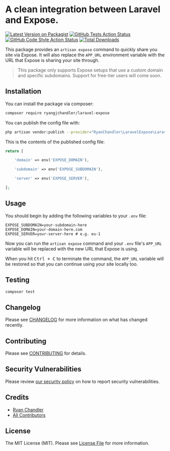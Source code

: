 # A clean integration between Laravel and Expose.

[![Latest Version on Packagist](https://img.shields.io/packagist/v/ryangjchandler/laravel-expose.svg?style=flat-square)](https://packagist.org/packages/ryangjchandler/laravel-expose)
[![GitHub Tests Action Status](https://img.shields.io/github/workflow/status/ryangjchandler/laravel-expose/run-tests?label=tests)](https://github.com/ryangjchandler/laravel-expose/actions?query=workflow%3Arun-tests+branch%3Amain)
[![GitHub Code Style Action Status](https://img.shields.io/github/workflow/status/ryangjchandler/laravel-expose/Check%20&%20fix%20styling?label=code%20style)](https://github.com/ryangjchandler/laravel-expose/actions?query=workflow%3A"Check+%26+fix+styling"+branch%3Amain)
[![Total Downloads](https://img.shields.io/packagist/dt/ryangjchandler/laravel-expose.svg?style=flat-square)](https://packagist.org/packages/ryangjchandler/laravel-expose)

This package provides an `artisan expose` command to quickly share you site via Expose. It will also replace the `APP_URL` environment variable with the URL that Expose is sharing your site through.

> This package only supports Expose setups that use a custom domain and specific subdomains. Support for free-tier users will come soon.

## Installation

You can install the package via composer:

```bash
composer require ryangjchandler/laravel-expose
```

You can publish the config file with:
```bash
php artisan vendor:publish --provider="RyanChandler\LaravelExpose\LaravelExposeServiceProvider" --tag="expose-config"
```

This is the contents of the published config file:

```php
return [

    'domain' => env('EXPOSE_DOMAIN'),

    'subdomain' => env('EXPOSE_SUBDOMAIN'),

    'server' => env('EXPOSE_SERVER'),

];
```

## Usage

You should begin by adding the following variables to your `.env` file:

```dotenv
EXPOSE_SUBDOMAIN=your-subdomain-here
EXPOSE_DOMAIN=your-domain-here.com
EXPOSE_SERVER=your-server-here # e.g. eu-1
```

Now you can run the `artisan expose` command and your `.env` file's `APP_URL` variable will be replaced with the new URL that Expose is using.

When you hit <kbd>Ctrl + C</kbd> to terminate the command, the `APP_URL` variable will be restored so that you can continue using your site locally too.

## Testing

```bash
composer test
```

## Changelog

Please see [CHANGELOG](CHANGELOG.md) for more information on what has changed recently.

## Contributing

Please see [CONTRIBUTING](.github/CONTRIBUTING.md) for details.

## Security Vulnerabilities

Please review [our security policy](../../security/policy) on how to report security vulnerabilities.

## Credits

- [Ryan Chandler](https://github.com/ryangjchandler)
- [All Contributors](../../contributors)

## License

The MIT License (MIT). Please see [License File](LICENSE.md) for more information.
